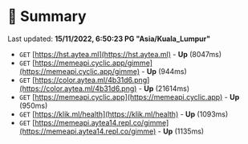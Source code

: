 # 📖 Summary
Last updated: **15/11/2022, 6:50:23 PG "Asia/Kuala_Lumpur"**

- `GET` [https://hst.aytea.ml](https://hst.aytea.ml) - **Up** (8047ms)
- `GET` [https://memeapi.cyclic.app/gimme](https://memeapi.cyclic.app/gimme) - **Up** (944ms)
- `GET` [https://color.aytea.ml/4b31d6.png](https://color.aytea.ml/4b31d6.png) - **Up** (21614ms)
- `GET` [https://memeapi.cyclic.app](https://memeapi.cyclic.app) - **Up** (950ms)
- `GET` [https://klik.ml/health](https://klik.ml/health) - **Up** (1093ms)
- `GET` [https://memeapi.aytea14.repl.co/gimme](https://memeapi.aytea14.repl.co/gimme) - **Up** (1135ms)
